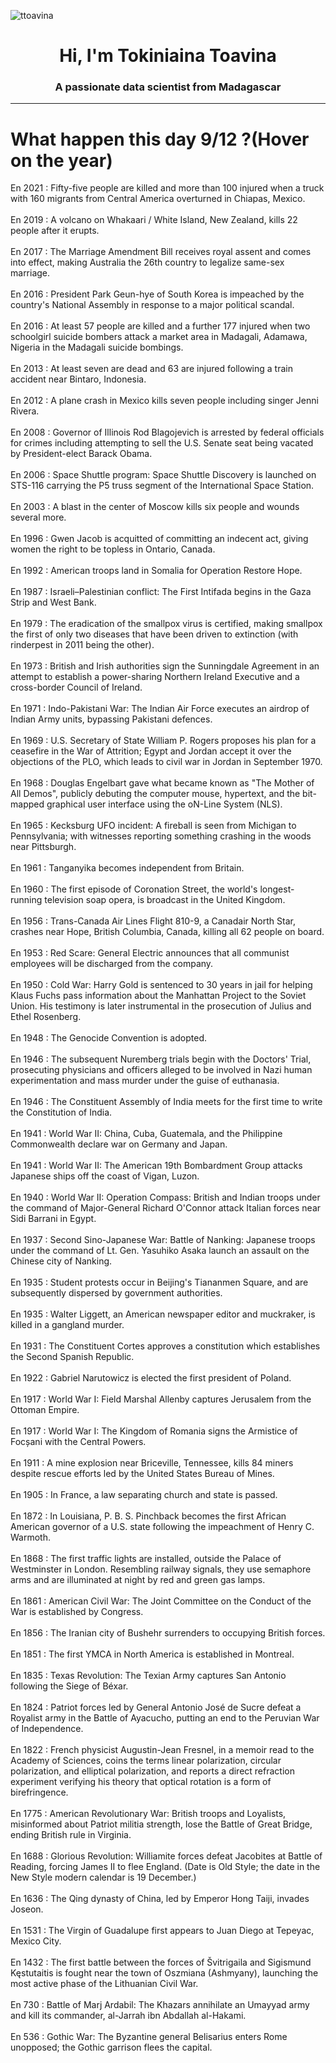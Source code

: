
<p align="left"> <img src="https://komarev.com/ghpvc/?username=ttoavina&label=Profile%20views&color=0e75b6&style=flat" alt="ttoavina" /> </p>
<h1 align="center">Hi, I'm Tokiniaina Toavina</h1>
<h3 align="center">A passionate data scientist from Madagascar</h3>
    
<hr/>
<h1> What happen this day 9/12 ?(Hover on the year)</h1>

En 2021 : Fifty-five people are killed and more than 100 injured when a truck with 160 migrants from Central America overturned in Chiapas, Mexico.
<br/><br/>
En 2019 : A volcano on Whakaari / White Island, New Zealand, kills 22 people after it erupts.
<br/><br/>
En 2017 : The Marriage Amendment Bill receives royal assent and comes into effect, making Australia the 26th country to legalize same-sex marriage.
<br/><br/>
En 2016 : President Park Geun-hye of South Korea is impeached by the country's National Assembly in response to a major political scandal.
<br/><br/>
En 2016 : At least 57 people are killed and a further 177 injured when two schoolgirl suicide bombers attack a market area in Madagali, Adamawa, Nigeria in the Madagali suicide bombings.
<br/><br/>
En 2013 : At least seven are dead and 63 are injured following a train accident near Bintaro, Indonesia.
<br/><br/>
En 2012 : A plane crash in Mexico kills seven people including singer Jenni Rivera.
<br/><br/>
En 2008 : Governor of Illinois Rod Blagojevich is arrested by federal officials for crimes including attempting to sell the U.S. Senate seat being vacated by President-elect Barack Obama.
<br/><br/>
En 2006 : Space Shuttle program: Space Shuttle Discovery is launched on STS-116 carrying the P5 truss segment of the International Space Station.
<br/><br/>
En 2003 : A blast in the center of Moscow kills six people and wounds several more.
<br/><br/>
En 1996 : Gwen Jacob is acquitted of committing an indecent act, giving women the right to be topless in Ontario, Canada.
<br/><br/>
En 1992 : American troops land in Somalia for Operation Restore Hope.
<br/><br/>
En 1987 : Israeli–Palestinian conflict: The First Intifada begins in the Gaza Strip and West Bank.
<br/><br/>
En 1979 : The eradication of the smallpox virus is certified, making smallpox the first of only two diseases that have been driven to extinction (with rinderpest in 2011 being the other).
<br/><br/>
En 1973 : British and Irish authorities sign the Sunningdale Agreement in an attempt to establish a power-sharing Northern Ireland Executive and a cross-border Council of Ireland.
<br/><br/>
En 1971 : Indo-Pakistani War: The Indian Air Force executes an airdrop of Indian Army units, bypassing Pakistani defences.
<br/><br/>
En 1969 : U.S. Secretary of State William P. Rogers proposes his plan for a ceasefire in the War of Attrition; Egypt and Jordan accept it over the objections of the PLO, which leads to civil war in Jordan in September 1970.
<br/><br/>
En 1968 : Douglas Engelbart gave what became known as "The Mother of All Demos", publicly debuting the computer mouse, hypertext, and the bit-mapped graphical user interface using the oN-Line System (NLS).
<br/><br/>
En 1965 : Kecksburg UFO incident: A fireball is seen from Michigan to Pennsylvania; with witnesses reporting something crashing in the woods near Pittsburgh.
<br/><br/>
En 1961 : Tanganyika becomes independent from Britain.
<br/><br/>
En 1960 : The first episode of Coronation Street, the world's longest-running television soap opera, is broadcast in the United Kingdom.
<br/><br/>
En 1956 : Trans-Canada Air Lines Flight 810-9, a Canadair North Star, crashes near Hope, British Columbia, Canada, killing all 62 people on board.
<br/><br/>
En 1953 : Red Scare: General Electric announces that all communist employees will be discharged from the company.
<br/><br/>
En 1950 : Cold War: Harry Gold is sentenced to 30 years in jail for helping Klaus Fuchs pass information about the Manhattan Project to the Soviet Union. His testimony is later instrumental in the prosecution of Julius and Ethel Rosenberg.
<br/><br/>
En 1948 : The Genocide Convention is adopted.
<br/><br/>
En 1946 : The subsequent Nuremberg trials begin with the Doctors' Trial, prosecuting physicians and officers alleged to be involved in Nazi human experimentation and mass murder under the guise of euthanasia.
<br/><br/>
En 1946 : The Constituent Assembly of India meets for the first time to write the Constitution of India.
<br/><br/>
En 1941 : World War II: China, Cuba, Guatemala, and the Philippine Commonwealth declare war on Germany and Japan.
<br/><br/>
En 1941 : World War II: The American 19th Bombardment Group attacks Japanese ships off the coast of Vigan, Luzon.
<br/><br/>
En 1940 : World War II: Operation Compass: British and Indian troops under the command of Major-General Richard O'Connor attack Italian forces near Sidi Barrani in Egypt.
<br/><br/>
En 1937 : Second Sino-Japanese War: Battle of Nanking: Japanese troops under the command of Lt. Gen. Yasuhiko Asaka launch an assault on the Chinese city of Nanking.
<br/><br/>
En 1935 : Student protests occur in Beijing's Tiananmen Square, and are subsequently dispersed by government authorities.
<br/><br/>
En 1935 : Walter Liggett, an American newspaper editor and muckraker, is killed in a gangland murder.
<br/><br/>
En 1931 : The Constituent Cortes approves a constitution which establishes the Second Spanish Republic.
<br/><br/>
En 1922 : Gabriel Narutowicz is elected the first president of Poland.
<br/><br/>
En 1917 : World War I: Field Marshal Allenby captures Jerusalem from the Ottoman Empire.
<br/><br/>
En 1917 : World War I: The Kingdom of Romania signs the Armistice of Focșani with the Central Powers.
<br/><br/>
En 1911 : A mine explosion near Briceville, Tennessee, kills 84 miners despite rescue efforts led by the United States Bureau of Mines.
<br/><br/>
En 1905 : In France, a law separating church and state is passed.
<br/><br/>
En 1872 : In Louisiana, P. B. S. Pinchback becomes the first African American governor of a U.S. state following the impeachment of Henry C. Warmoth.
<br/><br/>
En 1868 : The first traffic lights are installed, outside the Palace of Westminster in London. Resembling railway signals, they use semaphore arms and are illuminated at night by red and green gas lamps.
<br/><br/>
En 1861 : American Civil War: The Joint Committee on the Conduct of the War is established by Congress.
<br/><br/>
En 1856 : The Iranian city of Bushehr surrenders to occupying British forces.
<br/><br/>
En 1851 : The first YMCA in North America is established in Montreal.
<br/><br/>
En 1835 : Texas Revolution: The Texian Army captures San Antonio following the Siege of Béxar.
<br/><br/>
En 1824 : Patriot forces led by General Antonio José de Sucre defeat a Royalist army in the Battle of Ayacucho, putting an end to the Peruvian War of Independence.
<br/><br/>
En 1822 : French physicist Augustin-Jean Fresnel, in a memoir read to the Academy of Sciences, coins the terms linear polarization, circular polarization, and elliptical polarization, and reports a direct refraction experiment verifying his theory that optical rotation is a form of birefringence.
<br/><br/>
En 1775 : American Revolutionary War: British troops and Loyalists, misinformed about Patriot militia strength, lose the Battle of Great Bridge, ending British rule in Virginia.
<br/><br/>
En 1688 : Glorious Revolution: Williamite forces defeat Jacobites at Battle of Reading, forcing James II to flee England. (Date is Old Style; the date in the New Style modern calendar is 19 December.)
<br/><br/>
En 1636 : The Qing dynasty of China, led by Emperor Hong Taiji, invades Joseon.
<br/><br/>
En 1531 : The Virgin of Guadalupe first appears to Juan Diego at Tepeyac, Mexico City.
<br/><br/>
En 1432 : The first battle between the forces of Švitrigaila and Sigismund Kęstutaitis is fought near the town of Oszmiana (Ashmyany), launching the most active phase of the Lithuanian Civil War.
<br/><br/>
En 730 : Battle of Marj Ardabil: The Khazars annihilate an Umayyad army and kill its commander, al-Jarrah ibn Abdallah al-Hakami.
<br/><br/>
En 536 : Gothic War: The Byzantine general Belisarius enters Rome unopposed; the Gothic garrison flees the capital.
<br/><br/>

